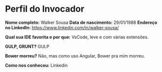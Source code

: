 Perfil do Invocador
========================

**Nome completo:**   Walker Sousa
**Data de nascimento:**   29/01/1988
**Endereço no LinkedIn:**   https://www.linkedin.com/in/walker-sousa/

**Qual sua IDE favorita e por que:**   VsCode, leve e com várias extensões.

**GULP, GRUNT?**   GULP

**Bower morreu?**   Não, mas como uso Angular, Bower pra mim morreu.

**Como nos conheceu:**   Linkedin
